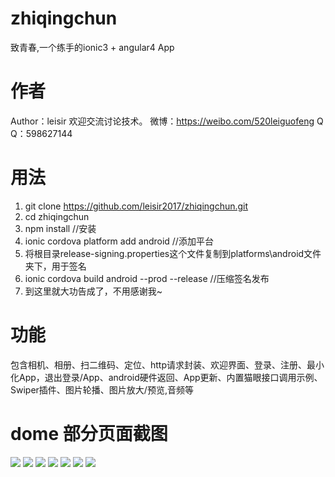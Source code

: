 # zhiqingchun
致青春,一个练手的ionic3 + angular4 App
# 作者
Author：leisir
欢迎交流讨论技术。
微博：https://weibo.com/520leiguofeng
Q Q：598627144
# 用法
1. git clone https://github.com/leisir2017/zhiqingchun.git
2. cd zhiqingchun
3. npm install //安装
4. ionic cordova platform add android //添加平台
5. 将根目录release-signing.properties这个文件复制到platforms\android文件夹下，用于签名
6. ionic cordova build android --prod --release //压缩签名发布
7. 到这里就大功告成了，不用感谢我~
# 功能
包含相机、相册、扫二维码、定位、http请求封装、欢迎界面、登录、注册、最小化App，退出登录/App、android硬件返回、App更新、内置猫眼接口调用示例、Swiper插件、图片轮播、图片放大/预览,音频等
# dome 部分页面截图
<img src="./src/assets/demo/home2.png">
<img src="./src/assets/demo/movie.png">
<img src="./src/assets/demo/movieinfo.png">
<img src="./src/assets/demo/login.png">
<img src="./src/assets/demo/list.png">
<img src="./src/assets/demo/add.png">
<img src="./src/assets/demo/person.png">